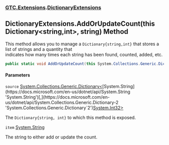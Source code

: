 ### [GTC.Extensions](GTC.Extensions.md 'GTC.Extensions').[DictionaryExtensions](GTC.Extensions.DictionaryExtensions.md 'GTC.Extensions.DictionaryExtensions')

## DictionaryExtensions.AddOrUpdateCount(this Dictionary<string,int>, string) Method

This method allows you to manage a `Dictionary{string,int}` that stores a list of strings and a quantity that   
indicates how many times each string has been found, counted, added, etc.

```csharp
public static void AddOrUpdateCount(this System.Collections.Generic.Dictionary<string,int> source, string item);
```
#### Parameters

<a name='GTC.Extensions.DictionaryExtensions.AddOrUpdateCount(thisSystem.Collections.Generic.Dictionary_string,int_,string).source'></a>

`source` [System.Collections.Generic.Dictionary&lt;](https://docs.microsoft.com/en-us/dotnet/api/System.Collections.Generic.Dictionary-2 'System.Collections.Generic.Dictionary`2')[System.String](https://docs.microsoft.com/en-us/dotnet/api/System.String 'System.String')[,](https://docs.microsoft.com/en-us/dotnet/api/System.Collections.Generic.Dictionary-2 'System.Collections.Generic.Dictionary`2')[System.Int32](https://docs.microsoft.com/en-us/dotnet/api/System.Int32 'System.Int32')[&gt;](https://docs.microsoft.com/en-us/dotnet/api/System.Collections.Generic.Dictionary-2 'System.Collections.Generic.Dictionary`2')

The `Dictionary{string, int}` to which this method is exposed.

<a name='GTC.Extensions.DictionaryExtensions.AddOrUpdateCount(thisSystem.Collections.Generic.Dictionary_string,int_,string).item'></a>

`item` [System.String](https://docs.microsoft.com/en-us/dotnet/api/System.String 'System.String')

The string to either add or update the count.